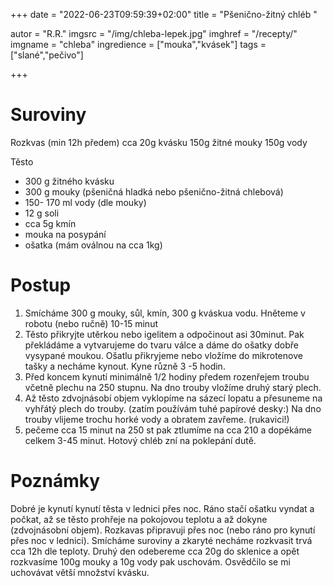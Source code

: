 +++
date = "2022-06-23T09:59:39+02:00"
title = "Pšenično-žitný chléb "

autor = "R.R."
imgsrc = "/img/chleba-lepek.jpg"
imghref = "/recepty/"
imgname = "chleba"
ingredience = ["mouka","kvásek"]
tags = ["slané","pečivo"]


+++

# Suroviny
Rozkvas (min 12h předem)
cca 20g kvásku 
150g žitné mouky
150g vody

Těsto
- 300 g žitného kvásku 
- 300 g mouky (pšeničná hladká nebo pšenično-žitná chlebová)
- 150- 170 ml vody (dle mouky)
- 12 g soli 
- cca 5g kmín 
- mouka na posypání
- ošatka (mám oválnou na cca 1kg)

# Postup

1. Smícháme 300 g mouky,  sůl, kmín, 300 g kváskua vodu. Hněteme v robotu (nebo ručně) 10-15 minut
2. Těsto přikryjte utěrkou nebo igelitem a odpočinout asi 30minut. Pak překládáme a vytvarujeme do tvaru válce a dáme do ošatky dobře vysypané moukou. Ošatlu přikryjeme nebo vložíme do mikrotenove tašky a necháme kynout. Kyne různě 3 -5 hodin. 
3. Před koncem kynutí minimálně 1/2 hodiny předem rozenřejem troubu včetně plechu na 250 stupnu. Na dno trouby vložíme druhý starý plech.
4. Až těsto zdvojnásobí objem vyklopíme na sázecí lopatu a přesuneme na vyhřátý plech do trouby. (zatím používám tuhé papírové desky:) Na dno trouby vlijeme trochu horké vody a obratem zavřeme. (rukavici!)
5. pečeme cca 15 minut na 250 st pak ztlumíme na cca 210 a dopékáme celkem 3-45 minut. Hotový chléb zní na poklepání dutě.


# Poznámky
Dobré je kynutí kynutí těsta v lednici přes noc. Ráno stačí ošatku vyndat a počkat, až se těsto prohřeje na pokojovou teplotu a až dokyne (zdvojnásobní objem).
Rozkavas připravuji přes noc (nebo ráno pro kynutí přes noc v lednici). Smícháme suroviny a zkaryté necháme rozkvasit trvá cca 12h dle teploty.
Druhý den odebereme cca 20g do sklenice a opět rozkvasíme 100g mouky a 10g vody pak uschovám. Osvědčilo se mi uchovávat větší množství kvásku.





<!--more-->